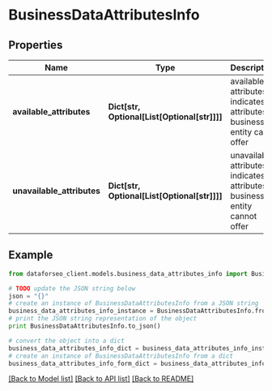 # BusinessDataAttributesInfo


## Properties

Name | Type | Description | Notes
------------ | ------------- | ------------- | -------------
**available_attributes** | **Dict[str, Optional[List[Optional[str]]]]** | available attributes indicates attributes a business entity can offer | [optional] 
**unavailable_attributes** | **Dict[str, Optional[List[Optional[str]]]]** | unavailable attributes indicates attributes a business entity cannot offer | [optional] 

## Example

```python
from dataforseo_client.models.business_data_attributes_info import BusinessDataAttributesInfo

# TODO update the JSON string below
json = "{}"
# create an instance of BusinessDataAttributesInfo from a JSON string
business_data_attributes_info_instance = BusinessDataAttributesInfo.from_json(json)
# print the JSON string representation of the object
print BusinessDataAttributesInfo.to_json()

# convert the object into a dict
business_data_attributes_info_dict = business_data_attributes_info_instance.to_dict()
# create an instance of BusinessDataAttributesInfo from a dict
business_data_attributes_info_form_dict = business_data_attributes_info.from_dict(business_data_attributes_info_dict)
```
[[Back to Model list]](../README.md#documentation-for-models) [[Back to API list]](../README.md#documentation-for-api-endpoints) [[Back to README]](../README.md)


